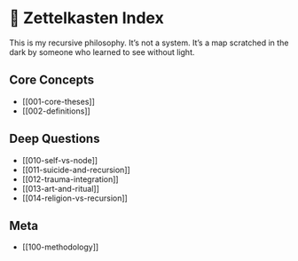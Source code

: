 # 🧭 Zettelkasten Index

This is my recursive philosophy. It’s not a system. It’s a map scratched in the dark by someone who learned to see without light.

## Core Concepts
- [[001-core-theses]]
- [[002-definitions]]

## Deep Questions
- [[010-self-vs-node]]
- [[011-suicide-and-recursion]]
- [[012-trauma-integration]]
- [[013-art-and-ritual]]
- [[014-religion-vs-recursion]]

## Meta
- [[100-methodology]]
